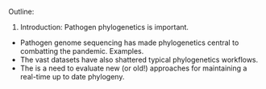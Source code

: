 Outline:

1. Introduction: Pathogen phylogenetics is important. 
+ Pathogen genome sequencing has made phylogenetics central to combatting the pandemic. Examples. 
+ The vast datasets have also shattered typical phylogenetics workflows.
+ The is a need to evaluate new (or old!) approaches for maintaining a real-time up to date phylogeny. 

